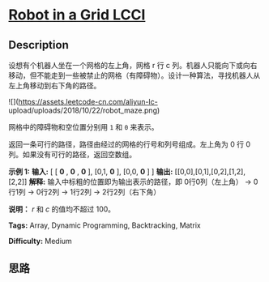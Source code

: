 # [Robot in a Grid LCCI][title]

## Description

设想有个机器人坐在一个网格的左上角，网格 r 行 c
列。机器人只能向下或向右移动，但不能走到一些被禁止的网格（有障碍物）。设计一种算法，寻找机器人从左上角移动到右下角的路径。

![](https://assets.leetcode-cn.com/aliyun-lc-
upload/uploads/2018/10/22/robot_maze.png)

网格中的障碍物和空位置分别用 `1` 和 `0` 来表示。

返回一条可行的路径，路径由经过的网格的行号和列号组成。左上角为 0 行 0 列。如果没有可行的路径，返回空数组。

**示例  1:**
            **输入:** [      [ **0** , **0** , **0** ],      [0,1, **0** ],      [0,0, **0** ]    ]    **输出:** [[0,0],[0,1],[0,2],[1,2],[2,2]]    **解释:** 输入中标粗的位置即为输出表示的路径，即    0行0列（左上角） -> 0行1列 -> 0行2列 -> 1行2列 -> 2行2列（右下角）

**说明：** _r_  和 _c_ 的值均不超过 100。


**Tags:** Array, Dynamic Programming, Backtracking, Matrix

**Difficulty:** Medium

## 思路

[title]: https://leetcode-cn.com/problems/robot-in-a-grid-lcci

